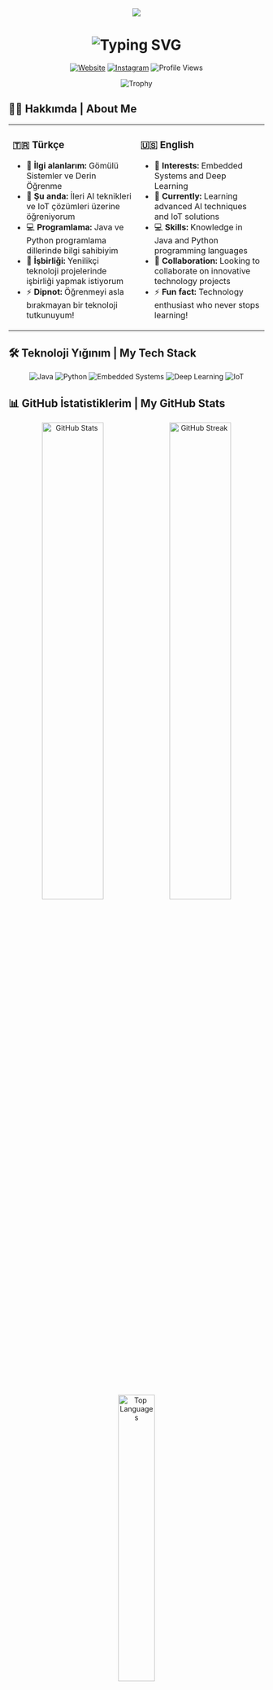 <div align="center">
  <img src="https://capsule-render.vercel.app/api?type=waving&color=gradient&height=200&section=header&text=Yasir%20Yıldırım&fontSize=80&fontAlignY=35&animation=fadeIn" />
</div>

<h1 align="center">
  <img src="https://readme-typing-svg.demolab.com?font=Fira+Code&pause=1000&color=6E97F7&center=true&vCenter=true&random=false&width=435&lines=Embedded+Systems+Engineer;Deep+Learning+Enthusiast;Never+Stop+Learning" alt="Typing SVG" />
</h1>

<p align="center">
  <a href="https://yasiryildirim.com.tr"><img src="https://img.shields.io/badge/Website-yasiryildirim.com.tr-3955A3?style=for-the-badge&logo=firefoxbrowser&logoColor=white" alt="Website"/></a>
  <a href="https://instagram.com/yasiryl_drm"><img src="https://img.shields.io/badge/Instagram-@yasiryl__drm-E4405F?style=for-the-badge&logo=instagram&logoColor=white" alt="Instagram"/></a>
  <img src="https://komarev.com/ghpvc/?username=yasiryldrm&style=for-the-badge&color=6E97F7" alt="Profile Views"/>
</p>

<div align="center">
  <img src="https://github-profile-trophy.vercel.app/?username=yasiryldrm&theme=algolia&no-frame=true&row=1" alt="Trophy" />
</div>

## 👨‍💻 Hakkımda | About Me

<table>
<tr>
<td width="50%">

### 🇹🇷 Türkçe
- 👀 **İlgi alanlarım:** Gömülü Sistemler ve Derin Öğrenme
- 🌱 **Şu anda:** İleri AI teknikleri ve IoT çözümleri üzerine öğreniyorum
- 💻 **Programlama:** Java ve Python programlama dillerinde bilgi sahibiyim
- 💞️ **İşbirliği:** Yenilikçi teknoloji projelerinde işbirliği yapmak istiyorum
- ⚡ **Dipnot:** Öğrenmeyi asla bırakmayan bir teknoloji tutkunuyum!

</td>
<td width="50%">

### 🇺🇸 English
- 👀 **Interests:** Embedded Systems and Deep Learning
- 🌱 **Currently:** Learning advanced AI techniques and IoT solutions
- 💻 **Skills:** Knowledge in Java and Python programming languages
- 💞️ **Collaboration:** Looking to collaborate on innovative technology projects
- ⚡ **Fun fact:** Technology enthusiast who never stops learning!

</td>
</tr>
</table>

## 🛠️ Teknoloji Yığınım | My Tech Stack

<div align="center">
  <img src="https://img.shields.io/badge/Java-ED8B00?style=for-the-badge&logo=oracle&logoColor=white" alt="Java"/>
  <img src="https://img.shields.io/badge/Python-3776AB?style=for-the-badge&logo=python&logoColor=white" alt="Python"/>
  <img src="https://img.shields.io/badge/Embedded_Systems-CC0000?style=for-the-badge&logo=arduino&logoColor=white" alt="Embedded Systems"/>
  <img src="https://img.shields.io/badge/Deep_Learning-FF6F00?style=for-the-badge&logo=tensorflow&logoColor=white" alt="Deep Learning"/>
  <img src="https://img.shields.io/badge/IoT-0A2540?style=for-the-badge&logo=electronjs&logoColor=white" alt="IoT"/>
</div>

## 📊 GitHub İstatistiklerim | My GitHub Stats

<div align="center">
  <img width="49%" src="https://github-readme-stats.vercel.app/api?username=yasiryldrm&show_icons=true&theme=tokyonight&hide_border=true" alt="GitHub Stats"/>
  <img width="49%" src="https://github-readme-streak-stats.herokuapp.com/?user=yasiryldrm&theme=tokyonight&hide_border=true" alt="GitHub Streak"/>
</div>
<div align="center">
  <img width="38%" src="https://github-readme-stats.vercel.app/api/top-langs/?username=yasiryldrm&layout=compact&theme=tokyonight&hide_border=true" alt="Top Languages"/>
</div>

## 📫 İletişim | Contact Me

<div align="center">
  <a href="https://yasiryildirim.com.tr"><img src="https://img.shields.io/badge/Website-yasiryildirim.com.tr-3955A3?style=for-the-badge&logo=firefoxbrowser&logoColor=white" alt="Website"/></a>
  <a href="https://instagram.com/yasiryl_drm"><img src="https://img.shields.io/badge/Instagram-@yasiryl__drm-E4405F?style=for-the-badge&logo=instagram&logoColor=white" alt="Instagram"/></a>
  <a href="mailto:iletisim@yasiryildirim.com.tr"><img src="https://img.shields.io/badge/Email-İletişim-D14836?style=for-the-badge&logo=gmail&logoColor=white" alt="Email"/></a>
</div>

<div align="center">
  <img src="https://capsule-render.vercel.app/api?type=waving&color=gradient&height=100&section=footer" />
</div>
